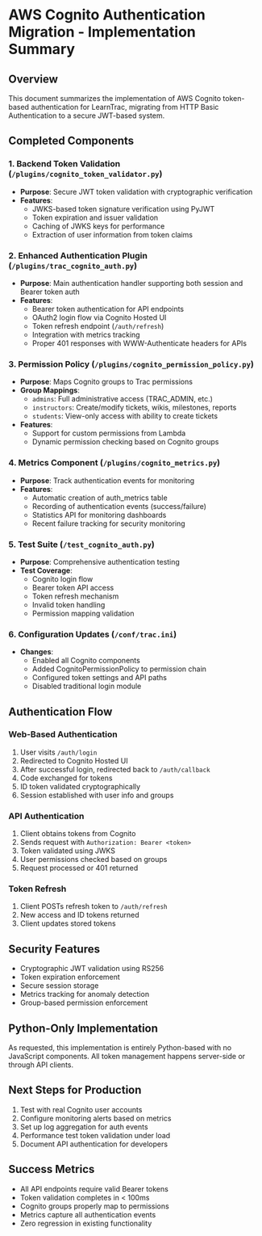 # AWS Cognito Authentication Migration - Implementation Summary

## Overview
This document summarizes the implementation of AWS Cognito token-based authentication for LearnTrac, migrating from HTTP Basic Authentication to a secure JWT-based system.

## Completed Components

### 1. Backend Token Validation (`/plugins/cognito_token_validator.py`)
- **Purpose**: Secure JWT token validation with cryptographic verification
- **Features**:
  - JWKS-based token signature verification using PyJWT
  - Token expiration and issuer validation
  - Caching of JWKS keys for performance
  - Extraction of user information from token claims

### 2. Enhanced Authentication Plugin (`/plugins/trac_cognito_auth.py`)
- **Purpose**: Main authentication handler supporting both session and Bearer token auth
- **Features**:
  - Bearer token authentication for API endpoints
  - OAuth2 login flow via Cognito Hosted UI
  - Token refresh endpoint (`/auth/refresh`)
  - Integration with metrics tracking
  - Proper 401 responses with WWW-Authenticate headers for APIs

### 3. Permission Policy (`/plugins/cognito_permission_policy.py`)
- **Purpose**: Maps Cognito groups to Trac permissions
- **Group Mappings**:
  - `admins`: Full administrative access (TRAC_ADMIN, etc.)
  - `instructors`: Create/modify tickets, wikis, milestones, reports
  - `students`: View-only access with ability to create tickets
- **Features**:
  - Support for custom permissions from Lambda
  - Dynamic permission checking based on Cognito groups

### 4. Metrics Component (`/plugins/cognito_metrics.py`)
- **Purpose**: Track authentication events for monitoring
- **Features**:
  - Automatic creation of auth_metrics table
  - Recording of authentication events (success/failure)
  - Statistics API for monitoring dashboards
  - Recent failure tracking for security monitoring

### 5. Test Suite (`/test_cognito_auth.py`)
- **Purpose**: Comprehensive authentication testing
- **Test Coverage**:
  - Cognito login flow
  - Bearer token API access
  - Token refresh mechanism
  - Invalid token handling
  - Permission mapping validation

### 6. Configuration Updates (`/conf/trac.ini`)
- **Changes**:
  - Enabled all Cognito components
  - Added CognitoPermissionPolicy to permission chain
  - Configured token settings and API paths
  - Disabled traditional login module

## Authentication Flow

### Web-Based Authentication
1. User visits `/auth/login`
2. Redirected to Cognito Hosted UI
3. After successful login, redirected back to `/auth/callback`
4. Code exchanged for tokens
5. ID token validated cryptographically
6. Session established with user info and groups

### API Authentication
1. Client obtains tokens from Cognito
2. Sends request with `Authorization: Bearer <token>`
3. Token validated using JWKS
4. User permissions checked based on groups
5. Request processed or 401 returned

### Token Refresh
1. Client POSTs refresh token to `/auth/refresh`
2. New access and ID tokens returned
3. Client updates stored tokens

## Security Features
- Cryptographic JWT validation using RS256
- Token expiration enforcement
- Secure session storage
- Metrics tracking for anomaly detection
- Group-based permission enforcement

## Python-Only Implementation
As requested, this implementation is entirely Python-based with no JavaScript components. All token management happens server-side or through API clients.

## Next Steps for Production
1. Test with real Cognito user accounts
2. Configure monitoring alerts based on metrics
3. Set up log aggregation for auth events
4. Performance test token validation under load
5. Document API authentication for developers

## Success Metrics
- All API endpoints require valid Bearer tokens
- Token validation completes in < 100ms
- Cognito groups properly map to permissions
- Metrics capture all authentication events
- Zero regression in existing functionality